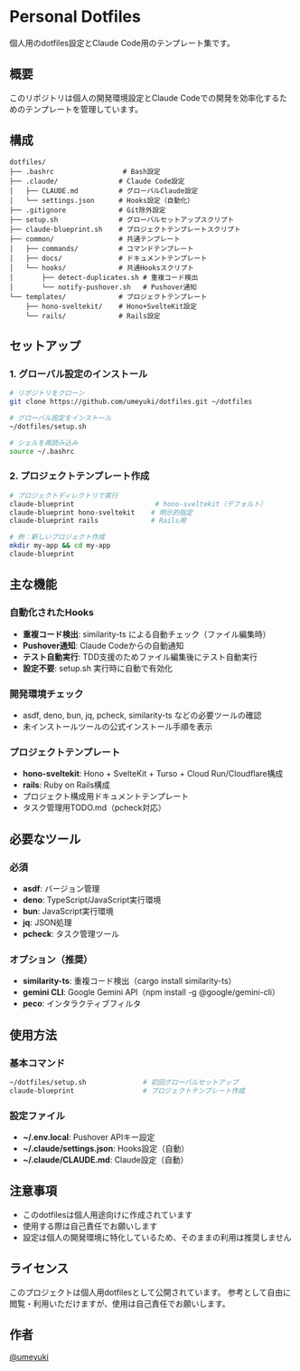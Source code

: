 # Personal Dotfiles

個人用のdotfiles設定とClaude Code用のテンプレート集です。

## 概要

このリポジトリは個人の開発環境設定とClaude Codeでの開発を効率化するためのテンプレートを管理しています。

## 構成

```
dotfiles/
├── .bashrc                 # Bash設定
├── .claude/               # Claude Code設定
│   ├── CLAUDE.md          # グローバルClaude設定
│   └── settings.json      # Hooks設定（自動化）
├── .gitignore             # Git除外設定
├── setup.sh               # グローバルセットアップスクリプト
├── claude-blueprint.sh    # プロジェクトテンプレートスクリプト
├── common/                # 共通テンプレート
│   ├── commands/          # コマンドテンプレート
│   ├── docs/              # ドキュメントテンプレート
│   └── hooks/             # 共通Hooksスクリプト
│       ├── detect-duplicates.sh # 重複コード検出
│       └── notify-pushover.sh   # Pushover通知
└── templates/             # プロジェクトテンプレート
    ├── hono-sveltekit/    # Hono+SvelteKit設定
    └── rails/             # Rails設定
```

## セットアップ

### 1. グローバル設定のインストール

```bash
# リポジトリをクローン
git clone https://github.com/umeyuki/dotfiles.git ~/dotfiles

# グローバル設定をインストール
~/dotfiles/setup.sh

# シェルを再読み込み
source ~/.bashrc
```

### 2. プロジェクトテンプレート作成

```bash
# プロジェクトディレクトリで実行
claude-blueprint                    # hono-sveltekit（デフォルト）
claude-blueprint hono-sveltekit    # 明示的指定
claude-blueprint rails             # Rails用

# 例：新しいプロジェクト作成
mkdir my-app && cd my-app
claude-blueprint
```

## 主な機能

### 自動化されたHooks
- **重複コード検出**: similarity-ts による自動チェック（ファイル編集時）
- **Pushover通知**: Claude Codeからの自動通知
- **テスト自動実行**: TDD支援のためファイル編集後にテスト自動実行
- **設定不要**: setup.sh 実行時に自動で有効化

### 開発環境チェック
- asdf, deno, bun, jq, pcheck, similarity-ts などの必要ツールの確認
- 未インストールツールの公式インストール手順を表示

### プロジェクトテンプレート
- **hono-sveltekit**: Hono + SvelteKit + Turso + Cloud Run/Cloudflare構成
- **rails**: Ruby on Rails構成
- プロジェクト構成用ドキュメントテンプレート
- タスク管理用TODO.md（pcheck対応）

## 必要なツール

### 必須
- **asdf**: バージョン管理
- **deno**: TypeScript/JavaScript実行環境
- **bun**: JavaScript実行環境
- **jq**: JSON処理
- **pcheck**: タスク管理ツール

### オプション（推奨）
- **similarity-ts**: 重複コード検出（cargo install similarity-ts）
- **gemini CLI**: Google Gemini API（npm install -g @google/gemini-cli）
- **peco**: インタラクティブフィルタ

## 使用方法

### 基本コマンド
```bash
~/dotfiles/setup.sh              # 初回グローバルセットアップ
claude-blueprint                 # プロジェクトテンプレート作成
```

### 設定ファイル
- **~/.env.local**: Pushover APIキー設定
- **~/.claude/settings.json**: Hooks設定（自動）
- **~/.claude/CLAUDE.md**: Claude設定（自動）

## 注意事項

- このdotfilesは個人用途向けに作成されています
- 使用する際は自己責任でお願いします
- 設定は個人の開発環境に特化しているため、そのままの利用は推奨しません

## ライセンス

このプロジェクトは個人用dotfilesとして公開されています。
参考として自由に閲覧・利用いただけますが、使用は自己責任でお願いします。

## 作者

[@umeyuki](https://github.com/umeyuki)